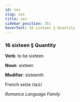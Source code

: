 ```yaml
---
id: ses
slug: ses
title: ses
sidebar_position: 351
hoverText: 16 sixteen § Quantity
---
```


### 16 sixteen § Quantity

**Verb**: to be sixteen

**Noun**: sixteen

**Modifier**: sixteenth

French seize /sɛz/

*Romance Language Family*